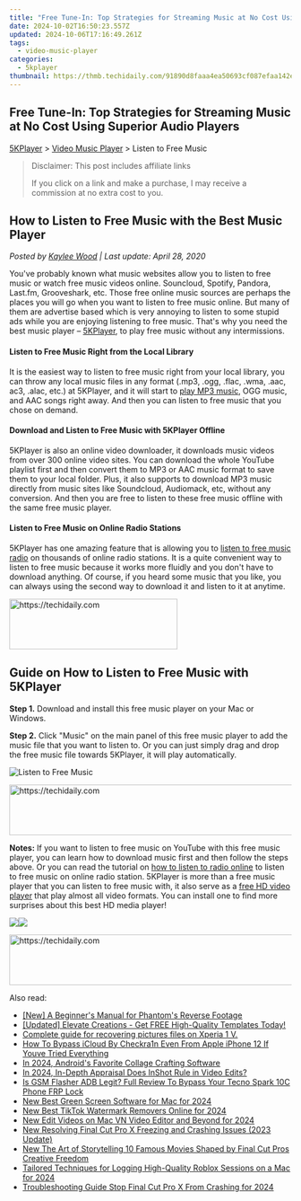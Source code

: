 ```yaml
---
title: "Free Tune-In: Top Strategies for Streaming Music at No Cost Using Superior Audio Players"
date: 2024-10-02T16:50:23.557Z
updated: 2024-10-06T17:16:49.261Z
tags:
  - video-music-player
categories:
  - 5kplayer
thumbnail: https://thmb.techidaily.com/91890d8faaa4ea50693cf087efaa142eb641e1cff9ced9796756021407f6ea21.jpg
---
```


## Free Tune-In: Top Strategies for Streaming Music at No Cost Using Superior Audio Players

[5KPlayer](https://tools.techidaily.com/5kplayer/products/) \> [Video Music Player](https://tools.techidaily.com/5kplayer/video-music-player/) \> Listen to Free Music

>  Disclaimer: This post includes affiliate links
>
>  If you click on a link and make a purchase, I may receive a commission at no extra cost to you.
>

## How to Listen to Free Music with the Best Music Player

 _Posted by [Kaylee Wood](https://www.quora.com/profile/Amanda-Hu-21) | Last update: April 28, 2020_ 

You've probably known what music websites allow you to listen to free music or watch free music videos online. Souncloud, Spotify, Pandora, Last.fm, Grooveshark, etc. Those free online music sources are perhaps the places you will go when you want to listen to free music online. But many of them are advertise based which is very annoying to listen to some stupid ads while you are enjoying listening to free music. That's why you need the best music player – [5KPlayer](https://tools.techidaily.com/5kplayer/products/), to play free music without any intermissions.

#### **Listen to Free Music Right from the Local Library**

It is the easiest way to listen to free music right from your local library, you can throw any local music files in any format (.mp3, .ogg, .flac, .wma, .aac, ac3, .alac, etc.) at 5KPlayer, and it will start to [play MP3 music](https://tools.techidaily.com/5kplayer/video-music-player/), OGG music, and AAC songs right away. And then you can listen to free music that you chose on demand.

#### **Download and Listen to Free Music with 5KPlayer Offline**

5KPlayer is also an online video downloader, it downloads music videos from over 300 online video sites. You can download the whole YouTube playlist first and then convert them to MP3 or AAC music format to save them to your local folder. Plus, it also supports to download MP3 music directly from music sites like Soundcloud, Audiomack, etc, without any conversion. And then you are free to listen to these free music offline with the same free music player.

#### **Listen to Free Music on Online Radio Stations**

5KPlayer has one amazing feature that is allowing you to [listen to free music radio](https://tools.techidaily.com/5kplayer/video-music-player/) on thousands of online radio stations. It is a quite convenient way to listen to free music because it works more fluidly and you don't have to download anything. Of course, if you heard some music that you like, you can always using the second way to download it and listen to it at anytime.

<!-- affiliate ads begin -->
<a href="https://aligracehair.sjv.io/c/5597632/2135356/19272" target="_top" id="2135356">
  <img src="//a.impactradius-go.com/display-ad/19272-2135356" border="0" alt="https://techidaily.com" width="300" height="90"/>
</a>
<img height="0" width="0" src="https://aligracehair.sjv.io/i/5597632/2135356/19272" style="position:absolute;visibility:hidden;" border="0" />
<!-- affiliate ads end -->

## Guide on How to Listen to Free Music with 5KPlayer

**Step 1.** Download and install this free music player on your Mac or Windows.

**Step 2.** Click "Music" on the main panel of this free music player to add the music file that you want to listen to. Or you can just simply drag and drop the free music file towards 5KPlayer, it will play automatically.

![Listen to Free Music](https://www.5kplayer.com/video-music-player/img/free-music-player.jpg) 

<!-- affiliate ads begin -->
<a href="https://ephamedtechinc.pxf.io/c/5597632/2137228/26400" target="_top" id="2137228">
  <img src="//a.impactradius-go.com/display-ad/26400-2137228" border="0" alt="https://techidaily.com" width="728" height="90"/>
</a>
<img height="0" width="0" src="https://ephamedtechinc.pxf.io/i/5597632/2137228/26400" style="position:absolute;visibility:hidden;" border="0" />
<!-- affiliate ads end -->

**Notes:** If you want to listen to free music on YouTube with this free music player, you can learn how to download music first and then follow the steps above. Or you can read the tutorial on [how to listen to radio online](https://tools.techidaily.com/5kplayer/video-music-player/) to listen to free music on online radio station. 5KPlayer is more than a free music player that you can listen to free music with, it also serve as a [free HD video player](https://tools.techidaily.com/5kplayer/video-music-player/) that play almost all video formats. You can install one to find more surprises about this best HD media player!

[![](https://www.5kplayer.com/video-music-player/../button/freedownbackmac.png)](https://tools.techidaily.com/5kplayer/products/)[![](https://www.5kplayer.com/video-music-player/../button/freedownwhitewin.png)](https://tools.techidaily.com/5kplayer/products/)

<!-- affiliate ads begin -->
<a href="https://aligracehair.sjv.io/c/5597632/1997722/19272" target="_top" id="1997722">
  <img src="//a.impactradius-go.com/display-ad/19272-1997722" border="0" alt="https://techidaily.com" width="728" height="90"/>
</a>
<img height="0" width="0" src="https://aligracehair.sjv.io/i/5597632/1997722/19272" style="position:absolute;visibility:hidden;" border="0" />
<!-- affiliate ads end -->

<ins class="adsbygoogle"
     style="display:block"
     data-ad-format="autorelaxed"
     data-ad-client="ca-pub-7571918770474297"
     data-ad-slot="1223367746"></ins>

<ins class="adsbygoogle"
     style="display:block"
     data-ad-client="ca-pub-7571918770474297"
     data-ad-slot="8358498916"
     data-ad-format="auto"
     data-full-width-responsive="true"></ins>

<span class="atpl-alsoreadstyle">Also read:</span>
<div><ul>
<li><a href="https://extra-resources.techidaily.com/new-a-beginners-manual-for-phantoms-reverse-footage/"><u>[New] A Beginner's Manual for Phantom's Reverse Footage</u></a></li>
<li><a href="https://facebook-video-share.techidaily.com/updated-elevate-creations-get-free-high-quality-templates-today/"><u>[Updated] Elevate Creations - Get FREE High-Quality Templates Today!</u></a></li>
<li><a href="https://phone-solutions.techidaily.com/complete-guide-for-recovering-pictures-files-on-xperia-1-v-by-fonelab-android-recover-pictures/"><u>Complete guide for recovering pictures files on Xperia 1 V.</u></a></li>
<li><a href="https://activate-lock.techidaily.com/how-to-bypass-icloud-by-checkra1n-even-from-apple-iphone-12-if-youve-tried-everything-by-drfone-ios/"><u>How To Bypass iCloud By Checkra1n Even From Apple iPhone 12 If Youve Tried Everything</u></a></li>
<li><a href="https://extra-resources.techidaily.com/in-2024-androids-favorite-collage-crafting-software/"><u>In 2024, Android's Favorite Collage Crafting Software</u></a></li>
<li><a href="https://some-techniques.techidaily.com/in-2024-in-depth-appraisal-does-inshot-rule-in-video-edits/"><u>In 2024, In-Depth Appraisal Does InShot Rule in Video Edits?</u></a></li>
<li><a href="https://bypass-frp.techidaily.com/is-gsm-flasher-adb-legit-full-review-to-bypass-your-tecno-spark-10c-phone-frp-lock-by-drfone-android/"><u>Is GSM Flasher ADB Legit? Full Review To Bypass Your Tecno Spark 10C Phone FRP Lock</u></a></li>
<li><a href="https://video-creation-software.techidaily.com/new-best-green-screen-software-for-mac-for-2024/"><u>New Best Green Screen Software for Mac for 2024</u></a></li>
<li><a href="https://video-creation-software.techidaily.com/new-best-tiktok-watermark-removers-online-for-2024/"><u>New Best TikTok Watermark Removers Online for 2024</u></a></li>
<li><a href="https://video-creation-software.techidaily.com/new-edit-videos-on-mac-vn-video-editor-and-beyond-for-2024/"><u>New Edit Videos on Mac VN Video Editor and Beyond for 2024</u></a></li>
<li><a href="https://video-creation-software.techidaily.com/new-resolving-final-cut-pro-x-freezing-and-crashing-issues-2023-update/"><u>New Resolving Final Cut Pro X Freezing and Crashing Issues (2023 Update)</u></a></li>
<li><a href="https://video-creation-software.techidaily.com/new-the-art-of-storytelling-10-famous-movies-shaped-by-final-cut-pros-creative-freedom/"><u>New The Art of Storytelling 10 Famous Movies Shaped by Final Cut Pros Creative Freedom</u></a></li>
<li><a href="https://video-capture.techidaily.com/tailored-techniques-for-logging-high-quality-roblox-sessions-on-a-mac-for-2024/"><u>Tailored Techniques for Logging High-Quality Roblox Sessions on a Mac for 2024</u></a></li>
<li><a href="https://video-creation-software.techidaily.com/troubleshooting-guide-stop-final-cut-pro-x-from-crashing-for-2024/"><u>Troubleshooting Guide Stop Final Cut Pro X From Crashing for 2024</u></a></li>
</ul></div>

